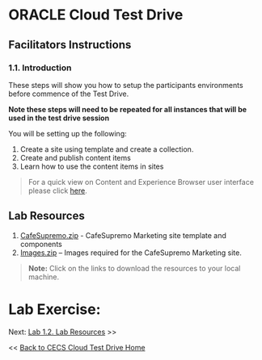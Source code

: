 # ORACLE Cloud Test Drive #

## Facilitators Instructions ##

### 1.1. Introduction ###

These steps will show you how to setup the participants environments before commence of the Test Drive.

**Note these steps will need to be repeated for all instances that will be used in the test drive session**

You will be setting up the following: 

1. Create a site using template and create a collection. 
2. Create and publish content items 
3. Learn how to use the content items in sites 


>For a quick view on Content and Experience Browser user interface please click [here](https://docs.oracle.com/en/cloud/paas/content-cloud/user/quick-overview-your-browser-home-page.html).

## Lab Resources ##

1. [CafeSupremo.zip](../resources/CafeSupremo.zip) - CafeSupremo Marketing site template and components 
2. [Images.zip](../resources/Images.zip) – Images required for the CafeSupremo Marketing site.

>**Note:** Click on the links to download the resources to your local machine.

# Lab Exercise: #
Next: [Lab 1.2. Lab Resources](102-CecsLab.md) >>

<< [Back to CECS Cloud Test Drive Home](../README.md)
